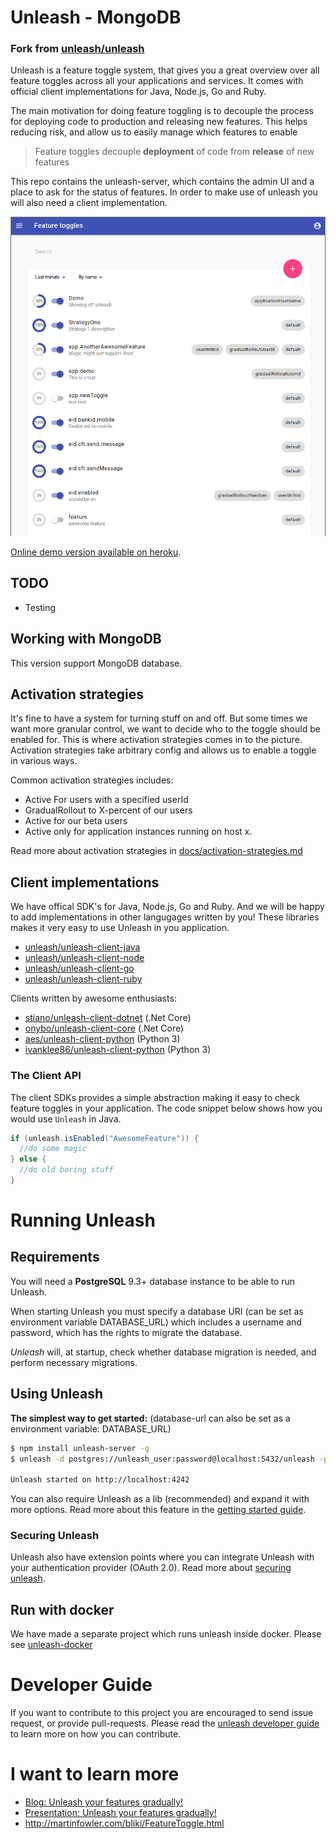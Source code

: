 # Unleash - MongoDB
### Fork from [unleash/unleash](https://github.com/Unleash/unleash)

Unleash is a feature toggle system, that gives you a great overview over all feature toggles across 
all your applications and services. It comes with official client implementations for Java, Node.js, Go and Ruby.

The main motivation for doing feature toggling is to decouple the process for deploying code to production 
and releasing new features. This helps reducing risk, and allow us to easily manage which features to enable

> Feature toggles decouple **deployment** of code from **release** of new features

This repo contains the unleash-server, which contains the admin UI and a place to ask for the status of features. 
In order to make use of unleash you will also need a client implementation.

<img src="https://github.com/Unleash/unleash/raw/master/docs/assets/dashboard.png" alt="Unleash UI" width="600" />

[Online demo version available on heroku](https://unleash.herokuapp.com/#/features).

## TODO

- Testing

## Working with MongoDB
This version support MongoDB database.

## Activation strategies
It's fine to have a system for turning stuff on and off. But some times we want more granular control, 
we want to decide who to the toggle should be enabled for. This is where activation strategies comes in to 
the picture. Activation strategies take arbitrary config and allows us to enable a toggle in various ways.

Common activation strategies includes:
- Active For users with a specified userId
- GradualRollout to X-percent of our users
- Active for our beta users
- Active only for application instances running on host x. 

Read more about activation strategies in [docs/activation-strategies.md](./docs/activation-strategies.md)

## Client implementations
We have offical SDK's for Java, Node.js, Go and Ruby. And we will be happy to add implementations in other langugages written by you! These libraries makes it very easy to use Unleash in you application.

- [unleash/unleash-client-java](https://github.com/unleash/unleash-client-java)
- [unleash/unleash-client-node](https://github.com/unleash/unleash-client-node)
- [unleash/unleash-client-go](https://github.com/unleash/unleash-client-go)
- [unleash/unleash-client-ruby](https://github.com/unleash/unleash-client-ruby)

Clients written by awesome enthusiasts: 
- [stiano/unleash-client-dotnet](https://github.com/stiano/unleash-client-dotnet) (.Net Core)
- [onybo/unleash-client-core](https://github.com/onybo/unleash-client-core) (.Net Core)
- [aes/unleash-client-python](https://github.com/aes/unleash-client-python) (Python 3)
- [ivanklee86/unleash-client-python](https://github.com/ivanklee86/unleash-client-python) (Python 3)

### The Client API

The client SDKs provides a simple abstraction making it easy to check feature toggles in your application. The code snippet below shows how you would use `Unleash` in Java.

```java
if (unleash.isEnabled("AwesomeFeature")) {
  //do some magic
} else {
  //do old boring stuff
}
```


# Running Unleash 

## Requirements

You will need a __PostgreSQL__ 9.3+ database instance to be able to run Unleash.

When starting Unleash you must specify a database URI (can be set as environment variable DATABASE_URL) 
which includes a username and password, which has the rights to migrate the database.

_Unleash_ will, at startup, check whether database migration is needed, and perform necessary migrations.

## Using Unleash 

**The simplest way to get started:**
(database-url can also be set as a environment variable: DATABASE_URL)

```bash
$ npm install unleash-server -g
$ unleash -d postgres://unleash_user:password@localhost:5432/unleash -p 4242

Unleash started on http://localhost:4242
```

You can also require Unleash as a lib (recommended) and expand it with more options. Read more about this feature in the [getting started guide](./docs/getting-started.md).

### Securing Unleash
Unleash also have extension points where you can integrate Unleash with your authentication provider (OAuth 2.0). Read more about [securing unleash](./docs/securing-unleash.md).

## Run with docker
We have made a separate project which runs unleash inside docker. Please see [unleash-docker](https://github.com/Unleash/unleash-docker)

# Developer Guide
If you want to contribute to this project you are encouraged to send issue request, or provide pull-requests. 
Please read the [unleash developer guide](./docs/developer-guide.md) to learn more on how you can contribute. 

# I want to learn more
- [Blog: Unleash your features gradually!](http://bytes.schibsted.com/unleash-features-gradually/)
- [Presentation: Unleash your features gradually!](http://ivarconr.github.io/feature-toggles-presentation/sch-dev-lunch-2017/#1)
- http://martinfowler.com/bliki/FeatureToggle.html
